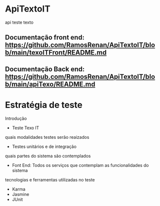 # ApiTextoIT
api teste texto

## Documentação front end: https://github.com/RamosRenan/ApiTextoIT/blob/main/texoITFront/README.md
## Documentação Back end: https://github.com/RamosRenan/ApiTextoIT/blob/main/apiTexo/README.md


# Estratégia de teste

Introdução
- Teste Texo IT  

quais modalidades testes serão reaizados
- Testes unitários e de integração

quais partes do sistema são contemplados
- Font End: Todos os serviços que contemplam as funcionalidades do sistema

tecnologias e ferramentas utilizadas no teste
- Karma
- Jasmine
- JUnit
